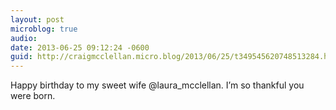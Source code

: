 ```yaml
---
layout: post
microblog: true
audio: 
date: 2013-06-25 09:12:24 -0600
guid: http://craigmcclellan.micro.blog/2013/06/25/t349545620748513284.html
---
```

Happy birthday to my sweet wife @laura_mcclellan. I’m so thankful you were born.
